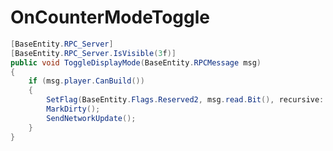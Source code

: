 <Badge type="danger" text="Carbon Compatible"/><Badge type="warning" text="Oxide Compatible"/>
# OnCounterModeToggle
```csharp
[BaseEntity.RPC_Server]
[BaseEntity.RPC_Server.IsVisible(3f)]
public void ToggleDisplayMode(BaseEntity.RPCMessage msg)
{
	if (msg.player.CanBuild())
	{
		SetFlag(BaseEntity.Flags.Reserved2, msg.read.Bit(), recursive: false, networkupdate: false);
		MarkDirty();
		SendNetworkUpdate();
	}
}

```
